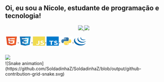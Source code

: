 ## Oi, eu sou a Nicole, estudante de programação e tecnologia!
<div align="center">
  <a href="https://github.com/SoldadinhaZ">
  <img width="42%" src="https://github-readme-stats.vercel.app/api?username=SoldadinhaZ&show_icons=true&theme=dark&include_all_commits=true&count_private=true"/>
   <img width="50%" src="https://github-readme-stats.vercel.app/api/top-langs/?username=SoldadinhaZ&layout=compact&langs_count=7&theme=dark"/>
</div>

<div style="display: inline_block"><br>
  <img align="center" alt="Nicole-HTML" height="30" width="40" src="https://raw.githubusercontent.com/devicons/devicon/master/icons/html5/html5-original.svg">
  <img align="center" alt="Nicole-CSS" height="30" width="40" src="https://raw.githubusercontent.com/devicons/devicon/master/icons/css3/css3-original.svg">
  <img align="center" alt="Nicole-Js" height="30" width="40" src="https://raw.githubusercontent.com/devicons/devicon/master/icons/javascript/javascript-plain.svg">
  <img align="center" alt="Nicole-Ts" height="30" width="40" src="https://raw.githubusercontent.com/devicons/devicon/master/icons/typescript/typescript-plain.svg">
  <img align="center" alt="Nicole-Python" height="30" width="40" src="https://raw.githubusercontent.com/devicons/devicon/master/icons/python/python-original.svg">
  <img align="center" alt="Nicole-jQuery" height="30" width="40" src="https://raw.githubusercontent.com/devicons/devicon/master/icons/jquery/jquery-original.svg">
</div>

##
<div>
 <a href="https://discord.gg/192068722591137793" target="_blank"><img src="https://img.shields.io/badge/Discord-7289DA?style=for-the-badge&logo=discord&logoColor=white" target="_blank"></a> 
 </div>
  
 <div>
![Snake animation](https://github.com/SoldadinhaZ/SoldadinhaZ/blob/output/github-contribution-grid-snake.svg)
 </div>
